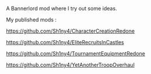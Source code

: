 A Bannerlord mod where I try out some ideas.

My published mods :

https://github.com/Sh1ny4/CharacterCreationRedone

https://github.com/Sh1ny4/EliteRecruitsInCastles

https://github.com/Sh1ny4/TournamentEquipmentRedone

https://github.com/Sh1ny4/YetAnotherTroopOverhaul
